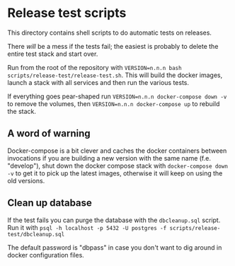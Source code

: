 # Release test scripts

This directory contains shell scripts to do automatic tests on releases.

There *will* be a mess if the tests fail; the easiest is probably to delete
the entire test stack and start over.

Run from the root of the repository with `VERSION=n.n.n bash scripts/release-test/release-test.sh`.
This will build the docker images, launch a stack with all services and then run the various
tests.

If everything goes pear-shaped run `VERSION=n.n.n docker-compose down -v` to remove the
volumes, then `VERSION=n.n.n docker-compose up` to rebuild the stack.


## A word of warning

Docker-compose is a bit clever and caches the docker containers between invocations
if you are building a new version with the same name (f.e. "develop"), shut down the
docker compose stack with `docker-compose down -v` to get it to pick up the
latest images, otherwise it will keep on using the old versions.

## Clean up database

If the test fails you can purge the database with the `dbcleanup.sql` script. Run it with
`psql -h localhost -p 5432 -U postgres -f scripts/release-test/dbcleanup.sql`

The default password is "dbpass" in case you don't want to dig around in docker configuration files.